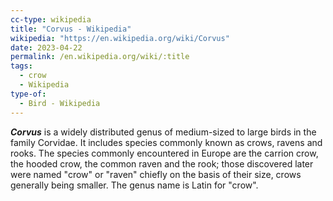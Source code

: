 ```yaml
---
cc-type: wikipedia
title: "Corvus - Wikipedia"
wikipedia: "https://en.wikipedia.org/wiki/Corvus"
date: 2023-04-22
permalink: /en.wikipedia.org/wiki/:title
tags:
  - crow
  - Wikipedia
type-of:
  - Bird - Wikipedia
---
```

***Corvus*** is a widely distributed genus of medium-sized to large birds in the family Corvidae. It includes species commonly known as crows, ravens and rooks. The species commonly encountered in Europe are the carrion crow, the hooded crow, the common raven and the rook; those discovered later were named "crow" or "raven" chiefly on the basis of their size, crows generally being smaller. The genus name is Latin for "crow".
